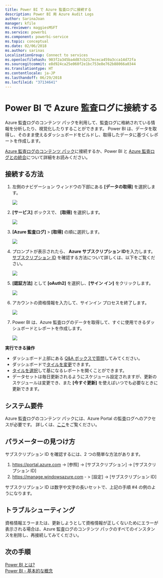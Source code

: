 ```yaml
---
title: Power BI で Azure 監査ログに接続する
description: Power BI 用 Azure Audit Logs
author: SarinaJoan
manager: kfile
ms.reviewer: maggiesMSFT
ms.service: powerbi
ms.component: powerbi-service
ms.topic: conceptual
ms.date: 02/06/2018
ms.author: sarinas
LocalizationGroup: Connect to services
ms.openlocfilehash: 903f2a345ba4d87cb217ececa459a3cca14d72fa
ms.sourcegitcommit: e8d924ca25e060f2e1bc753e8e762b88066a0344
ms.translationtype: HT
ms.contentlocale: ja-JP
ms.lasthandoff: 06/29/2018
ms.locfileid: "37134641"
---
```

# <a name="connect-to-azure-audit-logs-with-power-bi"></a>Power BI で Azure 監査ログに接続する
Azure 監査ログのコンテンツ パックを利用して、監査ログに格納されている情報を分析したり、視覚化したりすることができます。 Power BI は、データを取得し、そのまま使えるダッシュボードをビルドし、取得したデータに基づくレポートを作成します。

[Azure 監査ログのコンテンツ パック](https://app.powerbi.com/getdata/services/azure-audit-logs)に接続するか、Power BI と [Azure 監査ログとの統合](https://powerbi.microsoft.com/integrations/azure-audit-logs)について詳細をお読みください。

## <a name="how-to-connect"></a>接続する方法
1. 左側のナビゲーション ウィンドウの下部にある **[データの取得]** を選択します。  
   
    ![](media/service-connect-to-azure-audit-logs/getdata.png)
2. **[サービス]** ボックスで、 **[取得]** を選択します。  
   
    ![](media/service-connect-to-azure-audit-logs/services.png) 
3. **[Azure 監査ログ]** > **[取得]** の順に選択します。  
   
   ![](media/service-connect-to-azure-audit-logs/azureauditlogs.png)
4. プロンプトが表示されたら、 **Azure サブスクリプション ID**を入力します。 [サブスクリプション ID](#FindingParams) を確認する方法について詳しくは、以下をご覧ください。   
   
    ![](media/service-connect-to-azure-audit-logs/parameters.png)
5. **[認証方法]** として **[oAuth2]** を選択し、**[サイン イン]** をクリックします。
   
    ![](media/service-connect-to-azure-audit-logs/creds.png)
6. アカウントの資格情報を入力して、サインイン プロセスを終了します。
   
    ![](media/service-connect-to-azure-audit-logs/login.png)
7. Power BI は、Azure 監査ログのデータを取得して、すぐに使用できるダッシュボードとレポートを作成します。 
   
    ![](media/service-connect-to-azure-audit-logs/dashboard.png)

**実行できる操作**

* ダッシュボード上部にある [Q&A ボックスで質問](power-bi-q-and-a.md)してみてください。
* ダッシュボードで[タイルを変更](service-dashboard-edit-tile.md)できます。
* [タイルを選択](service-dashboard-tiles.md)して基になるレポートを開くことができます。
* データセットは毎日更新されるようにスケジュール設定されますが、更新のスケジュールは変更でき、また **[今すぐ更新]** を使えばいつでも必要なときに更新できます。

## <a name="system-requirements"></a>システム要件
Azure 監査ログのコンテンツ パックには、Azure Portal の監査ログへのアクセスが必要です。 詳しくは、[ここ](https://azure.microsoft.com/documentation/articles/insights-debugging-with-events/)をご覧ください。

<a name="FindingParams"></a>

## <a name="finding-parameters"></a>パラメーターの見つけ方
サブスクリプション ID を確認するには、2 つの簡単な方法があります。

1. https://portal.azure.com  -&gt; [参照] -&gt; [サブスクリプション] -&gt; [サブスクリプション ID]
2. https://manage.windowsazure.com  - &gt; [設定] -&gt; [サブスクリプション ID]

サブスクリプション ID は数字や文字の長いセットで、上記の手順 \#4 の例のようになります。 

## <a name="troubleshooting"></a>トラブルシューティング
資格情報エラーまたは、更新しようとして資格情報が正しくないためにエラーが表示される場合は、Azure 監査ログのコンテンツ パックのすべてのインスタンスを削除し、再接続してみてください。

## <a name="next-steps"></a>次の手順
[Power BI とは?](power-bi-overview.md)  
[Power BI - 基本的な概念](service-basic-concepts.md)  

